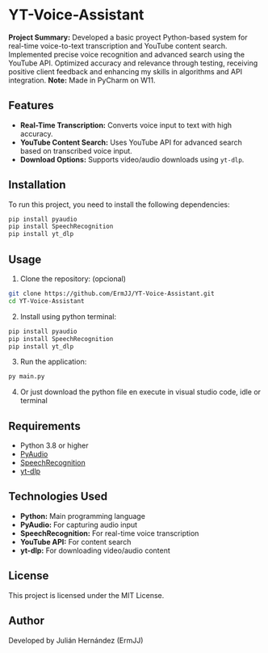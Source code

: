 # YT-Voice-Assistant
**Project Summary:** Developed a basic proyect Python-based system for real-time voice-to-text transcription and YouTube content search. Implemented precise voice recognition and advanced search using the YouTube API. Optimized accuracy and relevance through testing, receiving positive client feedback and enhancing my skills in algorithms and API integration.
**Note:** Made in PyCharm on W11.

## Features
- **Real-Time Transcription:** Converts voice input to text with high accuracy.
- **YouTube Content Search:** Uses YouTube API for advanced search based on transcribed voice input.
- **Download Options:** Supports video/audio downloads using `yt-dlp`.

## Installation

To run this project, you need to install the following dependencies:

```bash
pip install pyaudio
pip install SpeechRecognition
pip install yt_dlp
```

## Usage
1. Clone the repository: (opcional)
```bash
git clone https://github.com/ErmJJ/YT-Voice-Assistant.git
cd YT-Voice-Assistant
```

2. Install using python terminal:
```bash
pip install pyaudio
pip install SpeechRecognition
pip install yt_dlp
```

3. Run the application:
```bash
py main.py
```
4. Or just download the python file en execute in visual studio code, idle or terminal

## Requirements
- Python 3.8 or higher
- [PyAudio](https://pypi.org/project/PyAudio/)
- [SpeechRecognition](https://pypi.org/project/SpeechRecognition/)
- [yt-dlp](https://pypi.org/project/yt-dlp/)

## Technologies Used
- **Python:** Main programming language
- **PyAudio:** For capturing audio input
- **SpeechRecognition:** For real-time voice transcription
- **YouTube API:** For content search
- **yt-dlp:** For downloading video/audio content

## License
This project is licensed under the MIT License.

## Author
Developed by Julián Hernández (ErmJJ)
